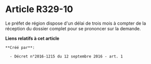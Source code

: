 # Article R329-10

Le préfet de région dispose d'un délai de trois mois à compter de la réception du dossier complet pour se prononcer sur la
demande.

**Liens relatifs à cet article**

	**Créé par**:

	  - Décret n°2016-1215 du 12 septembre 2016 - art. 1

